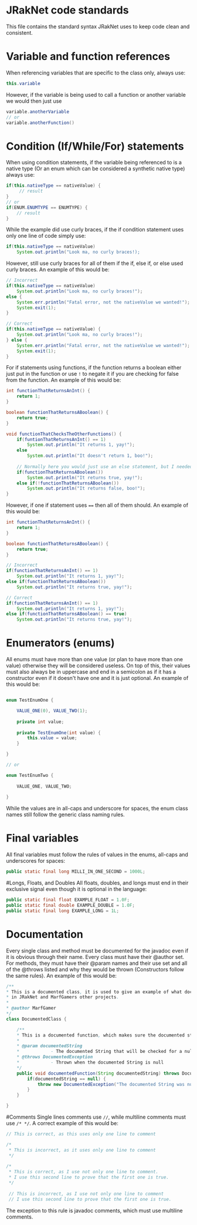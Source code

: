 # JRakNet code standards
This file contains the standard syntax JRakNet uses to keep code clean and consistent.

# Variable and function references
When referencing variables that are specific to the class only, always use:

```java
this.variable
```

However, if the variable is being used to call a function or another variable we would then just use
```java
variable.anotherVariable
// or
variable.anotherFunction()
```

# Condition (If/While/For) statements
When using condition statements, if the variable being referenced to is a native type (Or an enum which can be considered
a synthetic native type) always use:

```java
if(this.nativeType == nativeValue) {
     // result
}
// or
if(ENUM.ENUMTYPE == ENUMTYPE) {
    // result
}
```

While the example did use curly braces, if the if condition statement uses only one line of code simply use:

```java
if(this.nativeType == nativeValue)
    System.out.println("Look ma, no curly braces!);
```

However, still use curly braces for all of them if the if, else if, or else used curly braces. An example of this would be:

```java
// Incorrect
if(this.nativeType == nativeValue)
    System.out.println("Look ma, no curly braces!");
else {
    System.err.println("Fatal error, not the nativeValue we wanted!");
    System.exit(1);
}

// Correct
if(this.nativeType == nativeValue) {
    System.out.println("Look ma, no curly braces!");
} else {
    System.err.println("Fatal error, not the nativeValue we wanted!");
    System.exit(1);
}

```

For if statements using functions, if the function returns a boolean either just put in the function or use ```!```
to negate it if you are checking for false from the function. An example of this would be:

```java
int functionThatReturnsAnInt() {
    return 1;
}

boolean functionThatReturnsABoolean() {
    return true;
}

void functionThatChecksTheOtherFunctions() {
    if(funtionThatReturnsAnInt() == 1)
        System.out.println("It returns 1, yay!");
    else
        System.out.println("It doesn't return 1, boo!");
    
    // Normally here you would just use an else statement, but I needed to have an example
    if(functionThatReturnsABoolean())
        System.out.println("It returns true, yay!");
    else if(!functionThatReturnsABoolean())
        System.out.println("It returns false, boo!");
}
```

However, if one if statement uses ```==``` then all of them should. An example of this would be:
```java
int functionThatReturnsAnInt() {
    return 1;
}

boolean functionThatReturnsABoolean() {
    return true;
}

// Incorrect
if(functionThatReturnsAnInt() == 1)
    System.out.println("It returns 1, yay!");
else if(functionThatReturnsABoolean())
    System.out.println("It returns true, yay!");

// Correct
if(functionThatReturnsAnInt() == 1)
    System.out.println("It returns 1, yay!");
else if(functionThatReturnsABoolean() == true)
    System.out.println("It returns true, yay!");
```

# Enumerators (enums)
All enums must have more than one value (or plan to have more than one value) otherwise they will be considered useless.
On top of this, their values must also always be in uppercase and end in a semicolon as if it has a constructor even if it doesn't
have one and it is just optional. An example of this would be:

```java

enum TestEnumOne {

    VALUE_ONE(0), VALUE_TWO(1);
    
    private int value;
    
    private TestEnumOne(int value) {
        this.value = value;
    }

}

// or

enum TestEnumTwo {
    
    VALUE_ONE, VALUE_TWO;
    
}
```

While the values are in all-caps and underscore for spaces, the enum class names still follow the generic class naming rules.

# Final variables
All final variables must follow the rules of values in the enums, all-caps and underscores for spaces:

```java
public static final long MILLI_IN_ONE_SECOND = 1000L;
```

#Longs, Floats, and Doubles
All floats, doubles, and longs must end in their exclusive signal even though it is optional in the language:

```java
public static final float EXAMPLE_FLOAT = 1.0F;
public static final double EXAMPLE_DOUBLE = 1.0F;
public static final long EXAMPLE_LONG = 1L;
```

# Documentation
Every single class and method must be documented for the javadoc even if it is obvious through their name.
Every class must have their @author set. For methods, they must have their @param names and their use set and
all of the @throws listed and why they would be thrown (Constructors follow the same rules). An example of this would be:

```java
/**
* This is a documented class, it is used to give an example of what documentation would look like
* in JRakNet and MarfGamers other projects.
*
* @author MarfGamer
*/
class DocumentedClass {

    /**
    * This is a documented function, which makes sure the documented string is not null
    *
    * @param documentedString
    *            - The documented String that will be checked for a null value
    * @throws DocumentedException
    *            - Thrown when the documented String is null
    */
    public void documentedFunction(String documentedString) throws DocumentedException {
        if(documentedString == null) {
            throw new DocumentedException("The documented String was null!");
        }
    }

}
```

#Comments
Single lines comments use ```//```, while multiline comments must use ```/* */```. A correct example of this would be:

```java
// This is correct, as this uses only one line to comment

/*
 * This is incorrect, as it uses only one line to comment
 */
 
/*
 * This is correct, as I use not only one line to comment.
 * I use this second line to prove that the first one is true.
 */
 
 // This is incorrect, as I use not only one line to comment
 // I use this second line to prove that the first one is true.
```

The exception to this rule is javadoc comments, which must use multiline comments.
